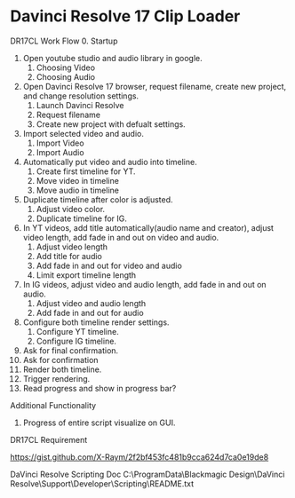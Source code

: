 # Davinci Resolve 17 Clip Loader

DR17CL Work Flow
0. Startup
1. Open youtube studio and audio library in google.
   1. Choosing Video
   2. Choosing Audio
2. Open Davinci Resolve 17 browser, request filename, create new project, and change resolution settings.
   1. Launch Davinci Resolve
   2. Request filename
   3. Create new project with defualt settings.
3. Import selected video and audio.
   1. Import Video
   2. Import Audio
4. Automatically put video and audio into timeline.
   1. Create first timeline for YT.
   2. Move video in timeline
   3. Move audio in timeline
5. Duplicate timeline after color is adjusted.
   1. Adjust video color.
   2. Duplicate timeline for IG.
6. In YT videos, add title automatically(audio name and creator), adjust video length, add fade in and out on video and audio.
   1. Adjust video length
   2. Add title for audio
   3. Add fade in and out for video and audio
   4. Limit export timeline length
7. In IG videos, adjust video and audio length, add fade in and out on audio.
   1. Adjust video and audio length
   2. Add fade in and out for audio
8. Configure both timeline render settings.
   1. Configure YT timeline.
   2. Configure IG timeline.
9.  Ask for final confirmation.
   1.  Ask for confirmation
10. Render both timeline.
   1.  Trigger rendering.
   2.  Read progress and show in progress bar?

Additional Functionality
1. Progress of entire script visualize on GUI.

DR17CL Requirement

https://gist.github.com/X-Raym/2f2bf453fc481b9cca624d7ca0e19de8

DaVinci Resolve Scripting Doc
C:\ProgramData\Blackmagic Design\DaVinci Resolve\Support\Developer\Scripting\README.txt